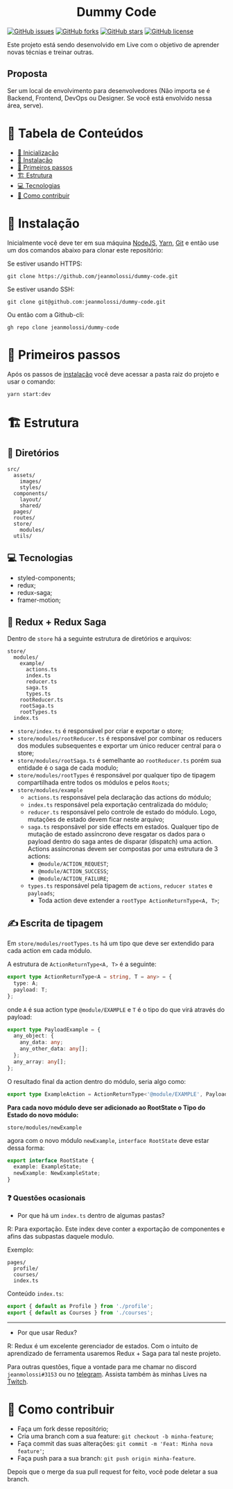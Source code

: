 <div style="text-align: center; width: 100%;">

# Dummy Code

</div>

<div styles="text-align:center; margin: 0 auto; width: 100%;">

[![GitHub issues](https://img.shields.io/github/issues/jeanmolossi/dummy-code?style=flat-square)](https://github.com/jeanmolossi/dummy-code/issues)
[![GitHub forks](https://img.shields.io/github/forks/jeanmolossi/dummy-code?style=flat-square)](https://github.com/jeanmolossi/dummy-code/network)
[![GitHub stars](https://img.shields.io/github/stars/jeanmolossi/dummy-code?style=flat-square)](https://github.com/jeanmolossi/dummy-code/stargazers)
[![GitHub license](https://img.shields.io/github/license/jeanmolossi/dummy-code?style=flat-square)](https://github.com/jeanmolossi/dummy-code)

Este projeto está sendo desenvolvido em Live com o objetivo de aprender novas técnias e treinar outras.

</div>

## Proposta

Ser um local de envolvimento para desenvolvedores (Não importa se é Backend, Frontend, DevOps ou Designer. Se você está envolvido nessa área, serve).

# :pushpin: Tabela de Conteúdos

- [:pushpin: Inicialização](#pushpin-tabela-de-conteúdos)
- [:construction_worker: Instalação](#construction_worker-instalação)
- [:runner: Primeiros passos](#runner-primeiros-passos)
- [:building_construction: Estrutura](#building_construction-estrutura)
- [:computer: Tecnologias](##computer-tecnologias)
- [:thinking: Como contribuir](#thinking-como-contribuir)

# :construction_worker: Instalação

Inicialmente você deve ter em sua máquina [NodeJS](https://nodejs.org/en/), [Yarn](https://yarnpkg.com/), [Git](https://git-scm.com/) e então use um dos comandos abaixo para clonar este repositório:

Se estiver usando HTTPS:

`git clone https://github.com/jeanmolossi/dummy-code.git`

Se estiver usando SSH:

`git clone git@github.com:jeanmolossi/dummy-code.git`

Ou então com a Github-cli:

`gh repo clone jeanmolossi/dummy-code`

# :runner: Primeiros passos

Após os passos de [instalação](#construction_worker-instalação) você deve acessar a pasta raiz do projeto e usar o comando:

`yarn start:dev`

# :building_construction: Estrutura

## :open_file_folder: Diretórios

```
src/
  assets/
    images/
    styles/
  components/
    layout/
    shared/
  pages/
  routes/
  store/
    modules/
  utils/
```

## :computer: Tecnologias

- styled-components;
- redux;
- redux-saga;
- framer-motion;

## :pill: Redux + Redux Saga

Dentro de `store` há a seguinte estrutura de diretórios e arquivos:

```
store/
  modules/
    example/
      actions.ts
      index.ts
      reducer.ts
      saga.ts
      types.ts
    rootReducer.ts
    rootSaga.ts
    rootTypes.ts
  index.ts
```

- `store/index.ts` é responsável por criar e exportar o store;
- `store/modules/rootReducer.ts` é responsável por combinar os reducers dos modules subsequentes e exportar um único reducer central para o store;
- `store/modules/rootSaga.ts` é semelhante ao `rootReducer.ts` porém sua entidade é o saga de cada modulo;
- `store/modules/rootTypes` é responsável por qualquer tipo de tipagem compartilhada entre todos os módulos e pelos `Roots`;
- `store/modules/example`
  - `actions.ts` responsável pela declaração das actions do módulo;
  - `index.ts` responsável pela exportação centralizada do módulo;
  - `reducer.ts` responsável pelo controle de estado do módulo. Logo, mutações de estado devem ficar neste arquivo;
  - `saga.ts` responsável por side effects em estados. Qualquer tipo de mutação de estado assíncrono deve resgatar os dados para o payload dentro do saga antes de disparar (dispatch) uma action. Actions assíncronas devem ser compostas por uma estrutura de 3 actions:
    - `@module/ACTION_REQUEST`;
    - `@module/ACTION_SUCCESS`;
    - `@module/ACTION_FAILURE`;
  - `types.ts` responsável pela tipagem de `actions`, `reducer states` e `payloads`;
    - Toda action deve extender a `rootType ActionReturnType<A, T>`;

## :writing_hand: Escrita de tipagem

Em `store/modules/rootTypes.ts` há um tipo que deve ser extendido para cada action em cada módulo.

A estrutura de `ActionReturnType<A, T>` é a seguinte:

```ts
export type ActionReturnType<A = string, T = any> = {
  type: A;
  payload: T;
};
```

onde `A` é sua action type `@module/EXAMPLE` e `T` é o tipo do que virá através do payload:

```ts
export type PayloadExample = {
  any_object: {
    any_data: any;
    any_other_data: any[];
  };
  any_array: any[];
};
```

O resultado final da action dentro do módulo, seria algo como:

```ts
export type ExampleAction = ActionReturnType<'@module/EXAMPLE', PayloadExample>;
```

**Para cada novo módulo deve ser adicionado ao RootState o Tipo do Estado do novo módulo:**

`store/modules/newExample`

agora com o novo módulo `newExample`, `interface RootState` deve estar dessa forma:

```ts
export interface RootState {
  example: ExampleState;
  newExample: NewExampleState;
}
```

### :question: Questões ocasionais

- Por que há um `index.ts` dentro de algumas pastas?

R: Para exportação. Este index deve conter a exportação de componentes e afins das subpastas daquele modulo.

Exemplo:

```
pages/
  profile/
  courses/
  index.ts
```

Conteúdo `index.ts`:

```ts
export { default as Profile } from './profile';
export { default as Courses } from './courses';
```

---

- Por que usar Redux?

R: Redux é um excelente gerenciador de estados. Com o intuito de aprendizado de ferramenta usaremos Redux + Saga para tal neste projeto.

Para outras questões, fique a vontade para me chamar no discord `jeanmolossi#3153` ou no [telegram](https://t.me/jeanmolossi). Assista também às minhas Lives na [Twitch](https://twitch.tv/jeanmolossi).

# :thinking: Como contribuir

- Faça um fork desse repositório;
- Cria uma branch com a sua feature: `git checkout -b minha-feature`;
- Faça commit das suas alterações: `git commit -m 'Feat: Minha nova feature'`;
- Faça push para a sua branch: `git push origin minha-feature`.

Depois que o merge da sua pull request for feito, você pode deletar a sua branch.
